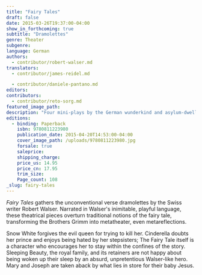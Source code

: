 ```yaml
---
title: "Fairy Tales"
draft: false
date: 2015-03-26T19:37:00-04:00
show_in_forthcoming: true
subtitle: "Dramolettes"
genre: Theater
subgenre:
language: German
authors:
  - contributor/robert-walser.md
translators:
  - contributor/james-reidel.md

  - contributor/daniele-pantano.md
editors:
contributors:
  - contributor/reto-sorg.md
featured_image_path:
description: "Four mini-plays by the German wunderkind and asylum-dweller "
editions:
  - binding: Paperback
    isbn: 9780811223980
    publication_date: 2015-04-20T14:53:00-04:00
    cover_image_path: /uploads/9780811223980.jpg
    forsale: true
    saleprice:
    shipping_charge:
    price_us: 14.95
    price_cn: 17.95
    trim_size:
    Page_count: 108
_slug: fairy-tales
---
```


_Fairy Tales_ gathers the unconventional verse dramolettes by the Swiss writer Robert Walser. Narrated in Walser's inimitable, playful language, these theatrical pieces overturn traditional notions of the fairy tale, transforming the Brothers Grimm into metatheater, even metareflections.

Snow White forgives the evil queen for trying to kill her. Cinderella doubts her prince and enjoys being hated by her stepsisters; The Fairy Tale itself is a character who encourages her to stay within the confines of the story. Sleeping Beauty, the royal family, and its retainers are not happy about being woken up their sleep by an absurd, unpretentious Walser-like hero. Mary and Joseph are taken aback by what lies in store for their baby Jesus.

